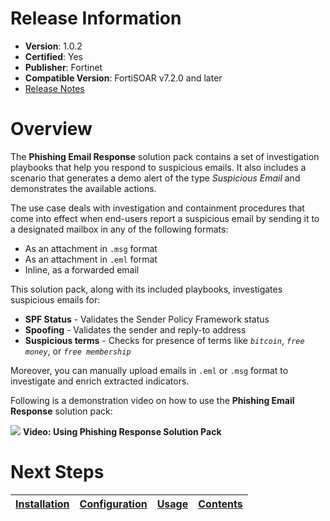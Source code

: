 # Release Information

- **Version**:  1.0.2
- **Certified**: Yes
- **Publisher**: Fortinet
- **Compatible Version**: FortiSOAR v7.2.0 and later
- [Release Notes](./release_notes.md)

# Overview

The **Phishing Email Response** solution pack contains a set of investigation playbooks that help you respond to suspicious emails. It also includes a scenario that generates a demo alert of the type *Suspicious Email* and demonstrates the available actions.

The use case deals with investigation and containment procedures that come into effect when end-users report a suspicious email by sending it to a designated mailbox in any of the following formats:

- As an attachment in `.msg` format
- As an attachment in `.eml` format
- Inline, as a forwarded email

This solution pack, along with its included playbooks, investigates suspicious emails for:

- **SPF Status** - Validates the Sender Policy Framework status
- **Spoofing** - Validates the sender and reply-to address
- **Suspicious terms** - Checks for presence of terms like *`bitcoin`*, *`free money`*, or *`free membership`*

Moreover, you can manually upload emails in `.eml` or `.msg` format to investigate and enrich extracted indicators.

Following is a demonstration video on how to use the **Phishing Email Response** solution pack:

[![](./docs/res/phishing-email-response-thumbnail.png)](https://www.youtube.com/watch?v=Ch6yTGiES7I)
**Video: Using Phishing Response Solution Pack**

# Next Steps

| [Installation](./docs/setup.md#installation) | [Configuration](./docs/setup.md#configuration) | [Usage](./docs/usage.md) | [Contents](./docs/contents.md) |
|----------------------------------------------|------------------------------------------------|--------------------------|--------------------------------|